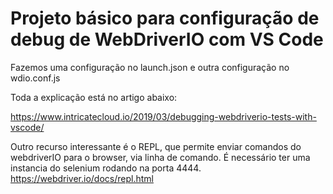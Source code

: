 # Projeto básico para configuração de debug de WebDriverIO com VS Code

Fazemos uma configuração no launch.json e outra configuração no wdio.conf.js

Toda a explicação está no artigo abaixo:

https://www.intricatecloud.io/2019/03/debugging-webdriverio-tests-with-vscode/


Outro recurso interessante é o REPL, que permite enviar comandos do webdriverIO para o browser, via linha de comando. É necessário ter uma instancia do selenium rodando na porta 4444.
https://webdriver.io/docs/repl.html